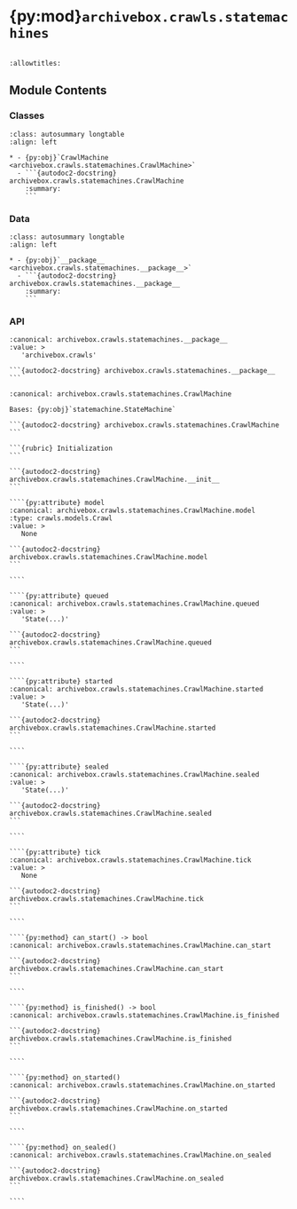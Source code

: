 # {py:mod}`archivebox.crawls.statemachines`

```{py:module} archivebox.crawls.statemachines
```

```{autodoc2-docstring} archivebox.crawls.statemachines
:allowtitles:
```

## Module Contents

### Classes

````{list-table}
:class: autosummary longtable
:align: left

* - {py:obj}`CrawlMachine <archivebox.crawls.statemachines.CrawlMachine>`
  - ```{autodoc2-docstring} archivebox.crawls.statemachines.CrawlMachine
    :summary:
    ```
````

### Data

````{list-table}
:class: autosummary longtable
:align: left

* - {py:obj}`__package__ <archivebox.crawls.statemachines.__package__>`
  - ```{autodoc2-docstring} archivebox.crawls.statemachines.__package__
    :summary:
    ```
````

### API

````{py:data} __package__
:canonical: archivebox.crawls.statemachines.__package__
:value: >
   'archivebox.crawls'

```{autodoc2-docstring} archivebox.crawls.statemachines.__package__
```

````

`````{py:class} CrawlMachine(crawl, *args, **kwargs)
:canonical: archivebox.crawls.statemachines.CrawlMachine

Bases: {py:obj}`statemachine.StateMachine`

```{autodoc2-docstring} archivebox.crawls.statemachines.CrawlMachine
```

```{rubric} Initialization
```

```{autodoc2-docstring} archivebox.crawls.statemachines.CrawlMachine.__init__
```

````{py:attribute} model
:canonical: archivebox.crawls.statemachines.CrawlMachine.model
:type: crawls.models.Crawl
:value: >
   None

```{autodoc2-docstring} archivebox.crawls.statemachines.CrawlMachine.model
```

````

````{py:attribute} queued
:canonical: archivebox.crawls.statemachines.CrawlMachine.queued
:value: >
   'State(...)'

```{autodoc2-docstring} archivebox.crawls.statemachines.CrawlMachine.queued
```

````

````{py:attribute} started
:canonical: archivebox.crawls.statemachines.CrawlMachine.started
:value: >
   'State(...)'

```{autodoc2-docstring} archivebox.crawls.statemachines.CrawlMachine.started
```

````

````{py:attribute} sealed
:canonical: archivebox.crawls.statemachines.CrawlMachine.sealed
:value: >
   'State(...)'

```{autodoc2-docstring} archivebox.crawls.statemachines.CrawlMachine.sealed
```

````

````{py:attribute} tick
:canonical: archivebox.crawls.statemachines.CrawlMachine.tick
:value: >
   None

```{autodoc2-docstring} archivebox.crawls.statemachines.CrawlMachine.tick
```

````

````{py:method} can_start() -> bool
:canonical: archivebox.crawls.statemachines.CrawlMachine.can_start

```{autodoc2-docstring} archivebox.crawls.statemachines.CrawlMachine.can_start
```

````

````{py:method} is_finished() -> bool
:canonical: archivebox.crawls.statemachines.CrawlMachine.is_finished

```{autodoc2-docstring} archivebox.crawls.statemachines.CrawlMachine.is_finished
```

````

````{py:method} on_started()
:canonical: archivebox.crawls.statemachines.CrawlMachine.on_started

```{autodoc2-docstring} archivebox.crawls.statemachines.CrawlMachine.on_started
```

````

````{py:method} on_sealed()
:canonical: archivebox.crawls.statemachines.CrawlMachine.on_sealed

```{autodoc2-docstring} archivebox.crawls.statemachines.CrawlMachine.on_sealed
```

````

`````
